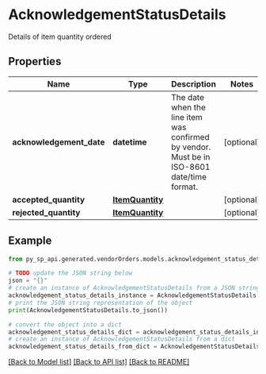 # AcknowledgementStatusDetails

Details of item quantity ordered

## Properties

Name | Type | Description | Notes
------------ | ------------- | ------------- | -------------
**acknowledgement_date** | **datetime** | The date when the line item was confirmed by vendor. Must be in ISO-8601 date/time format. | [optional] 
**accepted_quantity** | [**ItemQuantity**](ItemQuantity.md) |  | [optional] 
**rejected_quantity** | [**ItemQuantity**](ItemQuantity.md) |  | [optional] 

## Example

```python
from py_sp_api.generated.vendorOrders.models.acknowledgement_status_details import AcknowledgementStatusDetails

# TODO update the JSON string below
json = "{}"
# create an instance of AcknowledgementStatusDetails from a JSON string
acknowledgement_status_details_instance = AcknowledgementStatusDetails.from_json(json)
# print the JSON string representation of the object
print(AcknowledgementStatusDetails.to_json())

# convert the object into a dict
acknowledgement_status_details_dict = acknowledgement_status_details_instance.to_dict()
# create an instance of AcknowledgementStatusDetails from a dict
acknowledgement_status_details_from_dict = AcknowledgementStatusDetails.from_dict(acknowledgement_status_details_dict)
```
[[Back to Model list]](../README.md#documentation-for-models) [[Back to API list]](../README.md#documentation-for-api-endpoints) [[Back to README]](../README.md)


